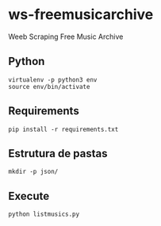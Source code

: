 # ws-freemusicarchive
Weeb Scraping Free Music Archive

## Python
```
virtualenv -p python3 env
source env/bin/activate
```

## Requirements
```
pip install -r requirements.txt
```

## Estrutura de pastas
```
mkdir -p json/
```

## Execute
```
python listmusics.py
```
